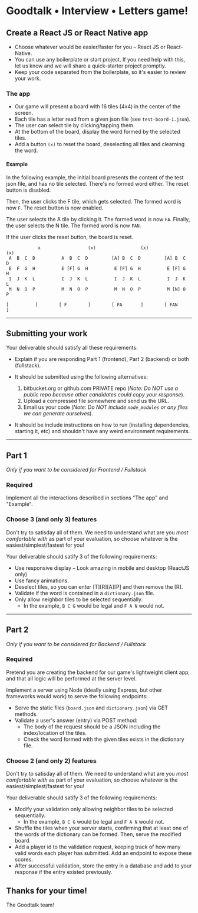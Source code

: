 # Goodtalk • Interview • Letters game!

## Create a React JS or React Native app

- Choose whatever would be easier/faster for you – React JS or React-Native.
- You can use any boilerplate or start project. If you need help with this, let us know and we will share a quick-starter project promptly.
- Keep your code separated from the boilerplate, so it's easier to review your work.

### The app

- Our game will present a board with 16 tiles (4x4) in the center of the screen.
- Each tile has a letter read from a given json file (see `test-board-1.json`).
- The user can select tile by clicking/tapping them.
- At the bottom of the board, display the word formed by the selected tiles.
- Add a button `(x)` to reset the board, deselecting all tiles and clearning the word.

#### Example

In the following example, the initial board presents the content of the test json file, and has no tile selected. There's no formed word either. The reset button is disabled.

Then, the user clicks the F tile, which gets selected. The formed word is now `F`. The reset button is now enabled.

The user selects the A tile by clicking it. The formed word is now `FA`. Finally, the user selects the N tile. The formed word is now `FAN`.

If the user clicks the reset button, the board is reset.

```
          	x                  (x)                 (x)                 (x)
 A  B  C  D          A  B  C  D         [A] B  C  D         [A] B  C  D
 E  F  G  H          E [F] G  H          E [F] G  H          E [F] G  H
 I  J  K  L          I  J  K  L          I  J  K  L          I  J  K  L
 M  N  O  P          M  N  O  P          M  N  O  P          M [N] O  P
        
[          ]        [ F        ]        [ FA       ]        [ FAN      ]
```

---

## Submitting your work 

Your deliverable should satisfy all these requirements:

- Explain if you are responding Part 1 (frontend), Part 2 (backend) or both (fullstack).

- It should be submitted using the following alternatives:
    1. bitbucket.org or github.com PRIVATE repo (*Note: Do NOT use a public repo because other candidates could copy your response*).
    1. Upload a compressed file somewhere and send us the URL.
    1. Email us your code (*Note: Do NOT include `node_modules` or any files we can generate ourselves*).

- It should be include instructions on how to run (installing dependencies, starting it, etc) and shouldn't have any weird environment requirements.


---

## Part 1
*Only if you want to be considered for Frontend / Fullstack*

### Required

Implement all the interactions described in sections "The app" and "Example".

### Choose 3 (and only 3) features

Don't try to satisday all of them. We need to understand what are you *most comfortable with* as part of your evaluation, so choose whatever is the easiest/simplest/fastest for you!

Your deliverable should satify 3 of the following requirements:

- Use responsive display – Look amazing in mobile and desktop (ReactJS only)
- Use fancy animations.
- Deselect tiles, so you can enter [T][R][A][P] and then remove the [R].
- Validate if the word is contained in a `dictionary.json` file.
- Only allow neighbor tiles to be selected sequentially.
    - In the example, `B C G` would be legal and `F A N` would not. 

---

## Part 2
*Only if you want to be considered for Backend / Fullstack*

### Required 

Pretend you are creating the backend for our game's lightweight client app, and that all logic will be performed at the server level.

Implement a server using Node (ideally using Express, but other frameworks would work) to serve the following endpoints:

- Serve the static files (`board.json` and `dictionary.json`) via GET methods.
- Validate a user's answer (entry) via POST method:
    - The body of the request should be a JSON including the index/location of the tiles.
    - Check the word formed with the given tiles exists in the dictionary file.
    
### Choose 2 (and only 2) features

Don't try to satisday all of them. We need to understand what are you *most comfortable with* as part of your evaluation, so choose whatever is the easiest/simplest/fastest for you!

Your deliverable should satify 3 of the following requirements:

- Modify your validation only allowing neighbor tiles to be selected sequentially.
    - In the example, `B C G` would be legal and `F A N` would not.  
- Shuffle the tiles when your server starts, confirming that at least one of the words of the dictionary can be formed. Then, serve the modified board.
- Add a player id to the validation request, keeping track of how many valid words each player has submitted. Add an endpoint to expose these scores.
- After successful validation, store the entry in a database and add to your response if the entry existed previously.

## Thanks for your time!
The Goodtalk team!